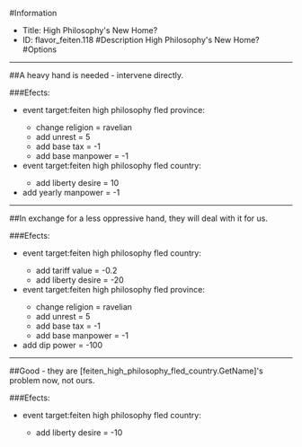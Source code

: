 #Information
 - Title: High Philosophy's New Home?
 - ID: flavor_feiten.118
#Description
High Philosophy's New Home?
#Options

___
##A heavy hand is needed - intervene directly.

###Efects:<ul><li>event target:feiten high philosophy fled province:</li><ul><li>change religion = ravelian</li><li>add unrest = 5</li><li>add base tax = -1</li><li>add base manpower = -1</li></ul><li>event target:feiten high philosophy fled country:</li><ul><li>add liberty desire = 10</li></ul><li>add yearly manpower = -1</li></ul>

___
##In exchange for a less oppressive hand, they will deal with it for us.

###Efects:<ul><li>event target:feiten high philosophy fled country:</li><ul><li>add tariff value = -0.2</li><li>add liberty desire = -20</li></ul><li>event target:feiten high philosophy fled province:</li><ul><li>change religion = ravelian</li><li>add unrest = 5</li><li>add base tax = -1</li><li>add base manpower = -1</li></ul><li>add dip power = -100</li></ul>

___
##Good - they are [feiten_high_philosophy_fled_country.GetName]'s problem now, not ours.

###Efects:<ul><li>event target:feiten high philosophy fled country:</li><ul><li>add liberty desire = -10</li></ul></ul>
